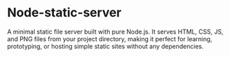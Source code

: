 # Node-static-server
A minimal static file server built with pure Node.js. It serves HTML, CSS, JS, and PNG files from your project directory, making it perfect for learning, prototyping, or hosting simple static sites without any dependencies.
